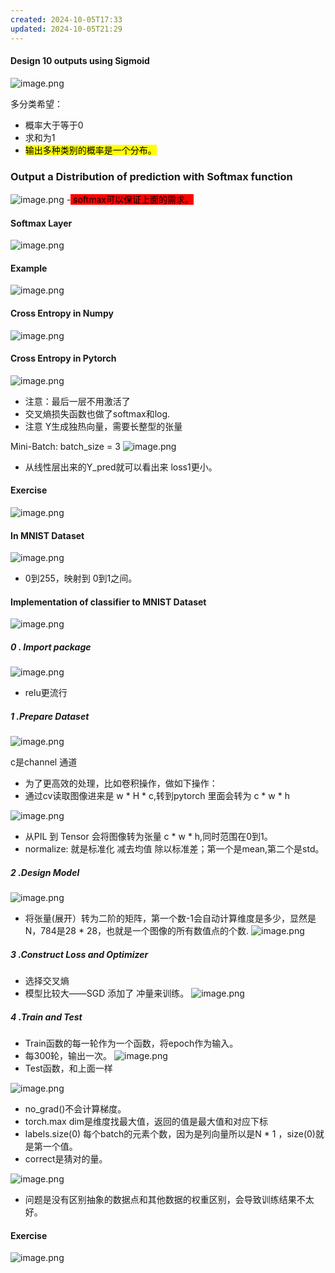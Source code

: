 ```yaml
---
created: 2024-10-05T17:33
updated: 2024-10-05T21:29
---
```

#### Design 10 outputs using Sigmoid

![image.png](https://gitee.com/zhang-junjie123/picture/raw/master/image/20241005204041.png)

多分类希望：
- 概率大于等于0
- 求和为1
- <mark style="background: FFFF00;">输出多种类别的概率是一个分布。</mark> 

### Output a Distribution of prediction with Softmax function
![image.png](https://gitee.com/zhang-junjie123/picture/raw/master/image/20241005204326.png)
-<mark style="background: #FF0000;"> softmax可以保证上面的需求。</mark>
#### Softmax Layer
![image.png](https://gitee.com/zhang-junjie123/picture/raw/master/image/20241005204640.png)

#### Example
![image.png](https://gitee.com/zhang-junjie123/picture/raw/master/image/20241005204833.png)
#### Cross Entropy in Numpy
![image.png](https://gitee.com/zhang-junjie123/picture/raw/master/image/20241005205244.png)
#### Cross Entropy in Pytorch
![image.png](https://gitee.com/zhang-junjie123/picture/raw/master/image/20241005205323.png)
- 注意：最后一层不用激活了
- 交叉熵损失函数也做了softmax和log.
- 注意 Y生成独热向量，需要长整型的张量

Mini-Batch: batch_size = 3
![image.png](https://gitee.com/zhang-junjie123/picture/raw/master/image/20241005205735.png)
- 从线性层出来的Y_pred就可以看出来 loss1更小。

#### Exercise
![image.png](https://gitee.com/zhang-junjie123/picture/raw/master/image/20241005205830.png)

#### In MNIST Dataset
![image.png](https://gitee.com/zhang-junjie123/picture/raw/master/image/20241005210041.png)
- 0到255，映射到 0到1之间。

#### Implementation of classifier to MNIST Dataset
![image.png](https://gitee.com/zhang-junjie123/picture/raw/master/image/20241005210150.png)

##### 0 . Import package
![image.png](https://gitee.com/zhang-junjie123/picture/raw/master/image/20241005210243.png)
- relu更流行

##### 1 .Prepare Dataset

![image.png](https://gitee.com/zhang-junjie123/picture/raw/master/image/20241005210703.png)

c是channel 通道

- 为了更高效的处理，比如卷积操作，做如下操作：
- 通过cv读取图像进来是 w * H * c,转到pytorch 里面会转为 c * w * h

![image.png](https://gitee.com/zhang-junjie123/picture/raw/master/image/20241005210822.png)
- 从PIL 到 Tensor 会将图像转为张量 c * w * h,同时范围在0到1。
- normalize: 就是标准化 减去均值 除以标准差；第一个是mean,第二个是std。

##### 2 .Design Model

![image.png](https://gitee.com/zhang-junjie123/picture/raw/master/image/20241005211738.png)

- 将张量(展开）转为二阶的矩阵，第一个数-1会自动计算维度是多少，显然是N，784是28 * 28，也就是一个图像的所有数值点的个数.
![image.png](https://gitee.com/zhang-junjie123/picture/raw/master/image/20241005211756.png)

##### 3 .Construct Loss and Optimizer
- 选择交叉熵
- 模型比较大——SGD 添加了 冲量来训练。
![image.png](https://gitee.com/zhang-junjie123/picture/raw/master/image/20241005211924.png)
##### 4 .Train and Test
- Train函数的每一轮作为一个函数，将epoch作为输入。
- 每300轮，输出一次。
![image.png](https://gitee.com/zhang-junjie123/picture/raw/master/image/20241005212044.png)
- Test函数，和上面一样

![image.png](https://gitee.com/zhang-junjie123/picture/raw/master/image/20241005212247.png)
- no_grad()不会计算梯度。
- torch.max dim是维度找最大值，返回的值是最大值和对应下标
- labels.size(0) 每个batch的元素个数，因为是列向量所以是N * 1 ，size(0)就是第一个值。
- correct是猜对的量。

![image.png](https://gitee.com/zhang-junjie123/picture/raw/master/image/20241005212807.png)
- 问题是没有区别抽象的数据点和其他数据的权重区别，会导致训练结果不太好。
#### Exercise
![image.png](https://gitee.com/zhang-junjie123/picture/raw/master/image/20241005212929.png)
